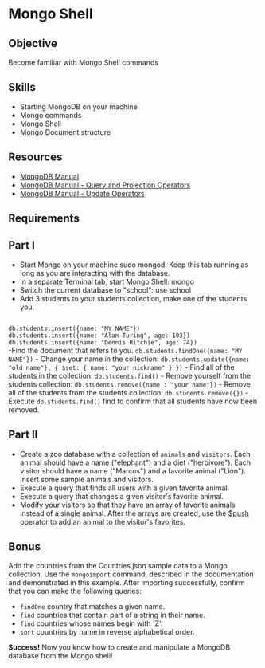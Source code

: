 Mongo Shell
==========

Objective
-----------
Become familiar with Mongo Shell commands

Skills
---------
- Starting MongoDB on your machine
- Mongo commands
- Mongo Shell
- Mongo Document structure

Resources
----------
- <a href="http://docs.mongodb.org/manual/contents/">MongoDB Manual</a>
- <a href="http://docs.mongodb.org/manual/reference/operator/query/">MongoDB Manual - Query and Projection Operators</a>
- <a href="http://docs.mongodb.org/manual/reference/operator/update/">MongoDB Manual - Update Operators</a>

Requirements
---------

Part I
-------
- Start Mongo on your machine sudo mongod. Keep this tab running as long as you are interacting with the database.
- In a separate Terminal tab, start Mongo Shell: mongo
- Switch the current database to "school": use school
- Add 3 students to your students collection, make one of the students you.
<code>
db.students.insert({name: "MY NAME"}) 
db.students.insert({name: "Alan Turing", age: 103}) 
db.students.insert({name: "Dennis Ritchie", age: 74})
</code>
-Find the document that refers to you. <code>db.students.findOne({name: "MY NAME"})</code>
- Change your name in the collection: <code>db.students.update({name: "old name"}, { $set: { name: "your nickname" } })</code>
- Find all of the students in the collection: <code>db.students.find()</code>
- Remove yourself from the students collection: <code>db.students.remove({name : "your name"})</code>
- Remove all of the students from the students collection: <code>db.students.remove({})</code>
- Execute <code>db.students.find()</code> find to confirm that all students have now been removed.

Part II
-------
- Create a zoo database with a collection of <code>animals</code> and <code>visitors</code>. Each animal should have a name ("elephant") and a diet ("herbivore"). Each visitor should have a name ("Marcos") and a favorite animal ("Lion"). Insert some sample animals and visitors.
- Execute a query that finds all users with a given favorite animal.
- Execute a query that changes a given visitor's favorite animal.
- Modify your visitors so that they have an array of favorite animals instead of a single animal. After the arrays are created, use the <a href="http://docs.mongodb.org/manual/reference/operator/update/push/">$push</a> operator to add an animal to the visitor's favorites.

Bonus
--------
Add the countries from the Countries.json sample data to a Mongo collection. Use the <code>mongoimport</code> command, described in the documentation and demonstrated in this example. After importing successfully, confirm that you can make the following queries:

- <code>findOne</code> country that matches a given name.
- <code>find</code> countries that contain part of a string in their name.
- <code>find</code> countries whose names begin with 'Z'.
- <code>sort</code> countries by name in reverse alphabetical order.

<strong>Success!</strong> Now you know how to create and manipulate a MongoDB database from the Mongo shell!
